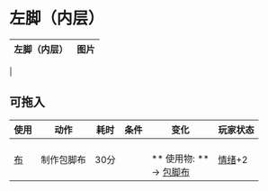 # 左脚（内层）  
>   
  
  左脚（内层）  |   图片   
 ----  |  ----:   
   |     
  
## 可拖入  
使用  |  动作  |  耗时  |  条件  |  变化  |  玩家状态  
----  |  ----  |  ----  |  ----  |  ----  |  ----  
[布](Cloth.md)  |  制作包脚布<br>  |  30分  |    |  <br>** 使用物: **<br>→ [包脚布](FootWrappings.md)  |  [情绪](Morale.md)+2  
